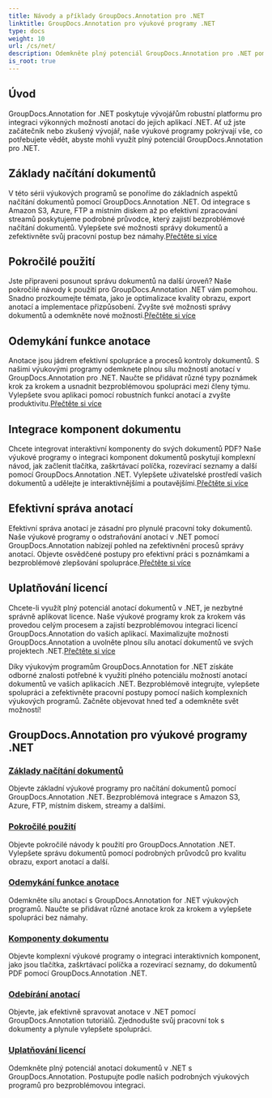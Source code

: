 ```yaml
---
title: Návody a příklady GroupDocs.Annotation pro .NET
linktitle: GroupDocs.Annotation pro výukové programy .NET
type: docs
weight: 10
url: /cs/net/
description: Odemkněte plný potenciál GroupDocs.Annotation pro .NET pomocí našich výukových programů. Bezproblémová integrace, vylepšení spolupráce a zjednodušení pracovních postupů.
is_root: true
---
```

## Úvod

GroupDocs.Annotation for .NET poskytuje vývojářům robustní platformu pro integraci výkonných možností anotací do jejich aplikací .NET. Ať už jste začátečník nebo zkušený vývojář, naše výukové programy pokrývají vše, co potřebujete vědět, abyste mohli využít plný potenciál GroupDocs.Annotation pro .NET.

## Základy načítání dokumentů
 V této sérii výukových programů se ponoříme do základních aspektů načítání dokumentů pomocí GroupDocs.Annotation .NET. Od integrace s Amazon S3, Azure, FTP a místním diskem až po efektivní zpracování streamů poskytujeme podrobné průvodce, který zajistí bezproblémové načítání dokumentů. Vylepšete své možnosti správy dokumentů a zefektivněte svůj pracovní postup bez námahy.[Přečtěte si více](./document-loading-essentials/)

## Pokročilé použití
Jste připraveni posunout správu dokumentů na další úroveň? Naše pokročilé návody k použití pro GroupDocs.Annotation .NET vám pomohou. Snadno prozkoumejte témata, jako je optimalizace kvality obrazu, export anotací a implementace přizpůsobení. Zvyšte své možnosti správy dokumentů a odemkněte nové možnosti.[Přečtěte si více](./advanced-usage/)

## Odemykání funkce anotace
 Anotace jsou jádrem efektivní spolupráce a procesů kontroly dokumentů. S našimi výukovými programy odemknete plnou sílu možností anotací v GroupDocs.Annotation pro .NET. Naučte se přidávat různé typy poznámek krok za krokem a usnadnit bezproblémovou spolupráci mezi členy týmu. Vylepšete svou aplikaci pomocí robustních funkcí anotací a zvyšte produktivitu.[Přečtěte si více](./unlocking-annotation-power/)

## Integrace komponent dokumentu
Chcete integrovat interaktivní komponenty do svých dokumentů PDF? Naše výukové programy o integraci komponent dokumentů poskytují komplexní návod, jak začlenit tlačítka, zaškrtávací políčka, rozevírací seznamy a další pomocí GroupDocs.Annotation .NET. Vylepšete uživatelské prostředí vašich dokumentů a udělejte je interaktivnějšími a poutavějšími.[Přečtěte si více](./document-components/)

## Efektivní správa anotací
 Efektivní správa anotací je zásadní pro plynulé pracovní toky dokumentů. Naše výukové programy o odstraňování anotací v .NET pomocí GroupDocs.Annotation nabízejí pohled na zefektivnění procesů správy anotací. Objevte osvědčené postupy pro efektivní práci s poznámkami a bezproblémové zlepšování spolupráce.[Přečtěte si více](./removing-annotations/)

## Uplatňování licencí
Chcete-li využít plný potenciál anotací dokumentů v .NET, je nezbytné správně aplikovat licence. Naše výukové programy krok za krokem vás provedou celým procesem a zajistí bezproblémovou integraci licencí GroupDocs.Annotation do vašich aplikací. Maximalizujte možnosti GroupDocs.Annotation a uvolněte plnou sílu anotací dokumentů ve svých projektech .NET.[Přečtěte si více](./applying-licenses/)

Díky výukovým programům GroupDocs.Annotation for .NET získáte odborné znalosti potřebné k využití plného potenciálu možností anotací dokumentů ve vašich aplikacích .NET. Bezproblémově integrujte, vylepšete spolupráci a zefektivněte pracovní postupy pomocí našich komplexních výukových programů. Začněte objevovat hned teď a odemkněte svět možností!
## GroupDocs.Annotation pro výukové programy .NET
### [Základy načítání dokumentů](./document-loading-essentials/)
Objevte základní výukové programy pro načítání dokumentů pomocí GroupDocs.Annotation .NET. Bezproblémová integrace s Amazon S3, Azure, FTP, místním diskem, streamy a dalšími.
### [Pokročilé použití](./advanced-usage/)
Objevte pokročilé návody k použití pro GroupDocs.Annotation .NET. Vylepšete správu dokumentů pomocí podrobných průvodců pro kvalitu obrazu, export anotací a další.
### [Odemykání funkce anotace](./unlocking-annotation-power/)
Odemkněte sílu anotací s GroupDocs.Annotation for .NET výukových programů. Naučte se přidávat různé anotace krok za krokem a vylepšete spolupráci bez námahy.
### [Komponenty dokumentu](./document-components/)
Objevte komplexní výukové programy o integraci interaktivních komponent, jako jsou tlačítka, zaškrtávací políčka a rozevírací seznamy, do dokumentů PDF pomocí GroupDocs.Annotation .NET.
### [Odebírání anotací](./removing-annotations/)
Objevte, jak efektivně spravovat anotace v .NET pomocí GroupDocs.Annotation tutoriálů. Zjednodušte svůj pracovní tok s dokumenty a plynule vylepšete spolupráci.
### [Uplatňování licencí](./applying-licenses/)
Odemkněte plný potenciál anotací dokumentů v .NET s GroupDocs.Annotation. Postupujte podle našich podrobných výukových programů pro bezproblémovou integraci.